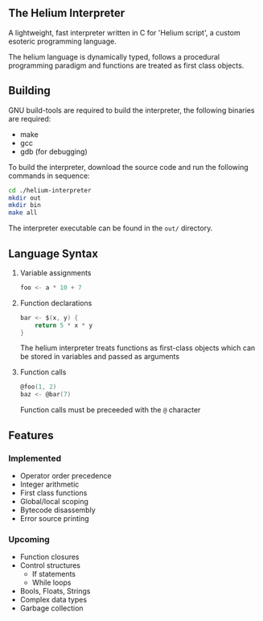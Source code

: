 The Helium Interpreter
---
A lightweight, fast interpreter written in C for 'Helium script', a custom esoteric programming language.

The helium language is dynamically typed, follows a procedural programming paradigm and functions are treated as first class objects.

## Building
GNU build-tools are required to build the interpreter, the following binaries are required:
+ make
+ gcc
+ gdb (for debugging)

To build the interpreter, download the source code and run the following commands in sequence:

```bash
cd ./helium-interpreter
mkdir out
mkdir bin
make all
```

The interpreter executable can be found in the `out/` directory.

## Language Syntax

1. Variable assignments
    
    ```c
    foo <- a * 10 + 7
    ```

2. Function declarations

    ```c
    bar <- $(x, y) {
        return 5 * x * y
    }
    ```
    The helium interpreter treats functions as first-class objects which can be stored in variables and passed as arguments


3. Function calls

    ```c
    @foo(1, 2)
    baz <- @bar(7)
    ```
    Function calls must be preceeded with the `@` character

## Features
### Implemented
+ Operator order precedence
+ Integer arithmetic
+ First class functions
+ Global/local scoping
+ Bytecode disassembly
+ Error source printing

### Upcoming
+ Function closures
+ Control structures
    - If statements
    - While loops
+ Bools, Floats, Strings
+ Complex data types
+ Garbage collection
